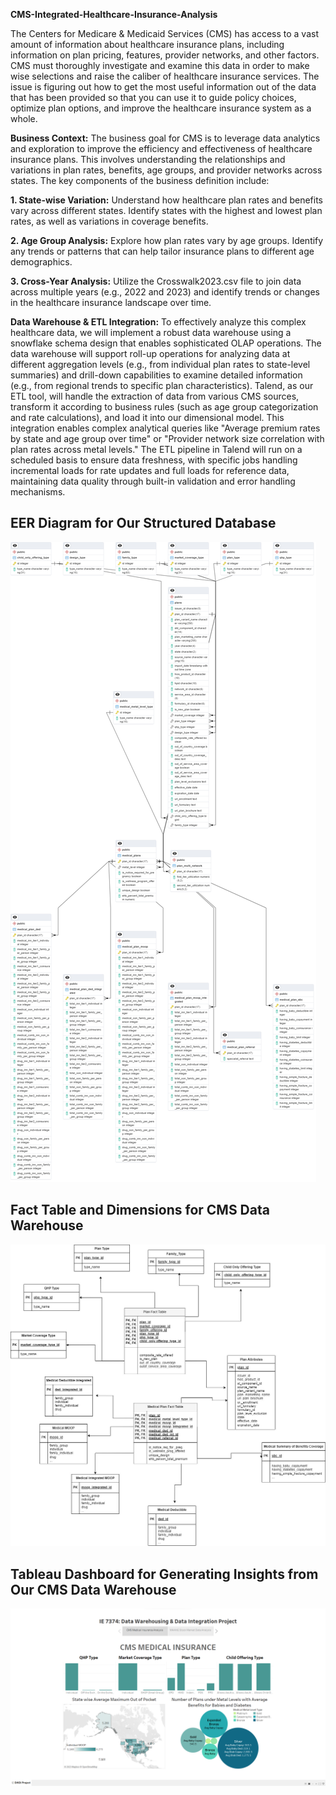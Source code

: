 **CMS-Integrated-Healthcare-Insurance-Analysis**

 The Centers for Medicare & Medicaid Services (CMS) has access to a vast amount of
 information about healthcare insurance plans, including information on plan pricing,
 features, provider networks, and other factors. CMS must thoroughly investigate and
 examine this data in order to make wise selections and raise the caliber of healthcare
 insurance services. The issue is figuring out how to get the most useful information out
 of the data that has been provided so that you can use it to guide policy choices,
 optimize plan options, and improve the healthcare insurance system as a whole.
 
 **Business Context:**
 The business goal for CMS is to leverage data analytics and exploration to improve the
 efficiency and effectiveness of healthcare insurance plans. This involves understanding
 the relationships and variations in plan rates, benefits, age groups, and provider
 networks across states. 
 The key components of the business definition include:
 
 **1. State-wise Variation:** Understand how healthcare plan rates and benefits vary
 across different states. Identify states with the highest and lowest plan rates, as
 well as variations in coverage benefits.

 **2. Age Group Analysis:** Explore how plan rates vary by age groups. Identify any
 trends or patterns that can help tailor insurance plans to different age
 demographics.

 **3. Cross-Year Analysis:** Utilize the Crosswalk2023.csv file to join data across
 multiple years (e.g., 2022 and 2023) and identify trends or changes in the
 healthcare insurance landscape over time.

**Data Warehouse & ETL Integration:**
To effectively analyze this complex healthcare data, we will implement a robust data warehouse using a snowflake schema design that enables sophisticated OLAP operations. The data warehouse will support roll-up operations for analyzing data at different aggregation levels (e.g., from individual plan rates to state-level summaries) and drill-down capabilities to examine detailed information (e.g., from regional trends to specific plan characteristics). Talend, as our ETL tool, will handle the extraction of data from various CMS sources, transform it according to business rules (such as age group categorization and rate calculations), and load it into our dimensional model. This integration enables complex analytical queries like "Average premium rates by state and age group over time" or "Provider network size correlation with plan rates across metal levels." The ETL pipeline in Talend will run on a scheduled basis to ensure data freshness, with specific jobs handling incremental loads for rate updates and full loads for reference data, maintaining data quality through built-in validation and error handling mechanisms.




## EER Diagram for Our Structured Database
![EER Diagram for our structured Database](https://github.com/NakulShiledar33/CMS-Integrated-Healthcare-Insurance-Analysis/blob/main/Datasets/relational_model.png)





## Fact Table and Dimensions for CMS Data Warehouse
![Fact Table and Dimensions for CMS Data Warehouse](https://github.com/NakulShiledar33/CMS-Integrated-Healthcare-Insurance-Analysis/blob/main/Datasets/Snowflake_schema.jpeg)





## Tableau Dashboard for Generating Insights from Our CMS Data Warehouse
![Tableau Dashboard for generating insights from our CMS Data Warehouse](https://github.com/NakulShiledar33/CMS-Integrated-Healthcare-Insurance-Analysis/blob/main/Datasets/image.png)


